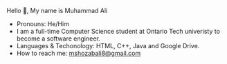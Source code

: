 Hello 👋, My name is Muhammad Ali
- Pronouns: He/Him
- I am a full-time Computer Science student at Ontario Tech univeristy to become a software engineer.
- Languages & Techonology: HTML, C++, Java and Google Drive.
- How to reach me: mshozabali8@gmail.com


<!---
rizviialii/rizviialii is a ✨ special ✨ repository because its `README.md` (this file) appears on your GitHub profile.
You can click the Preview link to take a look at your changes.
--->
